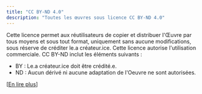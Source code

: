 ```yaml
---
title: "CC BY-ND 4.0"
description: "Toutes les œuvres sous licence CC BY-ND 4.0"
---
```


Cette licence permet aux réutilisateurs de copier et distribuer l'Œuvre par tous moyens et sous tout format, uniquement sans aucune modifications, sous réserve de créditer le.a créateur.ice. Cette licence autorise l'utilisation commerciale. CC BY-ND inclut les éléments suivants :

- BY : Le.a créateur.ice doit être crédité.e.
- ND : Aucun dérivé ni aucune adaptation de l'Oeuvre ne sont autorisées.

[[En lire plus](https://creativecommons.org/licences/by-nd/4.0/deed.fr)]